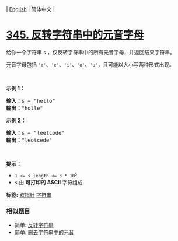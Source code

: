 | [English](README_EN.md) | 简体中文 |

# [345. 反转字符串中的元音字母](https://leetcode-cn.com/problems/reverse-vowels-of-a-string)
<p>给你一个字符串 <code>s</code> ，仅反转字符串中的所有元音字母，并返回结果字符串。</p>

<p>元音字母包括 <code>'a'</code>、<code>'e'</code>、<code>'i'</code>、<code>'o'</code>、<code>'u'</code>，且可能以大小写两种形式出现。</p>

<p>&nbsp;</p>

<p><strong>示例 1：</strong></p>

<pre>
<strong>输入：</strong>s = "hello"
<strong>输出：</strong>"holle"
</pre>

<p><strong>示例 2：</strong></p>

<pre>
<strong>输入：</strong>s = "leetcode"
<strong>输出：</strong>"leotcede"</pre>

<p>&nbsp;</p>

<p><strong>提示：</strong></p>

<ul>
	<li><code>1 &lt;= s.length &lt;= 3 * 10<sup>5</sup></code></li>
	<li><code>s</code> 由 <strong>可打印的 ASCII</strong> 字符组成</li>
</ul>

**标签:**  [双指针](https://leetcode-cn.com/tag/two-pointers) [字符串](https://leetcode-cn.com/tag/string) 
 ### 相似题目
- 简单:	[反转字符串](https://leetcode-cn.com/problems/reverse-string) 
- 简单:	[删去字符串中的元音](https://leetcode-cn.com/problems/remove-vowels-from-a-string) 
